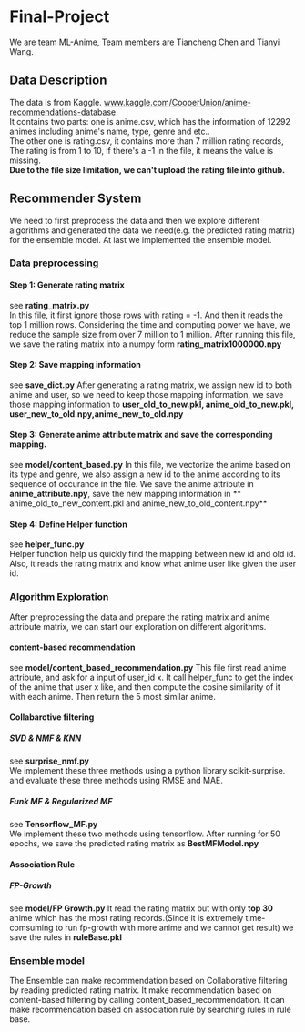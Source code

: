# Final-Project
We are team ML-Anime, Team members are Tiancheng Chen and Tianyi Wang.
## Data Description
The data is from Kaggle.
www.kaggle.com/CooperUnion/anime-recommendations-database
</br>
It contains two parts: one is anime.csv, which has the information of 12292 animes including anime's name, type, genre and etc..
</br>
The other one is rating.csv, it contains more than 7 million rating records, The rating is from 1 to 10, if there's a -1 in the file, it means the value is missing.
</br>
**Due to the file size limitation, we can't upload the rating file into github.**
## Recommender System
We need to first preprocess the data and then we explore different algorithms and generated the data we need(e.g. the predicted rating matrix) for the ensemble model. 
At last we implemented the ensemble model.
### Data preprocessing
#### Step 1: Generate rating matrix
see **rating_matrix.py**
</br>
In this file, it first ignore those rows with rating = -1. And then it reads the top 1 million rows. Considering the time and computing power we have, we reduce the sample size from over 7 million to 1 million.
After running this file, we save the rating matrix into a numpy form **rating_matrix1000000.npy**
</br>
#### Step 2: Save mapping information
see **save_dict.py**
After generating a rating matrix, we assign new id to both anime and user, so we need to keep those mapping information, we save those mapping information to **user_old_to_new.pkl, anime_old_to_new.pkl, user_new_to_old.npy,anime_new_to_old.npy**
#### Step 3: Generate anime attribute matrix and save the corresponding mapping.
see **model/content_based.py**
In this file, we vectorize the anime based on its type and genre, we also assign a new id to the anime according to its sequence of occurance in the file. We save the anime attribute in **anime_attribute.npy**, save the new mapping information in
** anime_old_to_new_content.pkl and anime_new_to_old_content.npy**
#### Step 4: Define Helper function
see **helper_func.py**
</br>
Helper function help us quickly find the mapping between new id and old id. Also, it reads the rating matrix and know what anime user like given the user id.
### Algorithm Exploration
After preprocessing the data and prepare the rating matrix and anime attribute matrix, we can start our exploration on different algorithms.
#### content-based recommendation
see **model/content_based_recommendation.py**
This file first read anime attribute, and ask for a input of user_id x. It call helper_func to get the index of the anime that user x like, and then compute the cosine similarity of it with each anime. Then 
return the 5 most similar anime.
#### Collabarotive filtering
##### SVD & NMF & KNN
see **surprise_nmf.py**
</br>
We implement these three methods using a python library scikit-surprise. and evaluate these three methods using RMSE and MAE.
##### Funk MF & Regularized MF
see **Tensorflow_MF.py**
</br>
We implement these two methods using tensorflow. After running for 50 epochs, we save the predicted rating matrix as **BestMFModel.npy**
#### Association Rule
##### FP-Growth
see **model/FP Growth.py**
It read the rating matrix but with only **top 30** anime which has the most rating records.(Since it is extremely time-comsuming to run fp-growth with more anime and we cannot get result)
we save the rules in **ruleBase.pkl**
### Ensemble model
The Ensemble can make recommendation based on Collaborative filtering by reading predicted rating matrix. It make recommendation based on content-based filtering by calling content_based_recommendation.
It can make recommendation based on association rule by searching rules in rule base.
